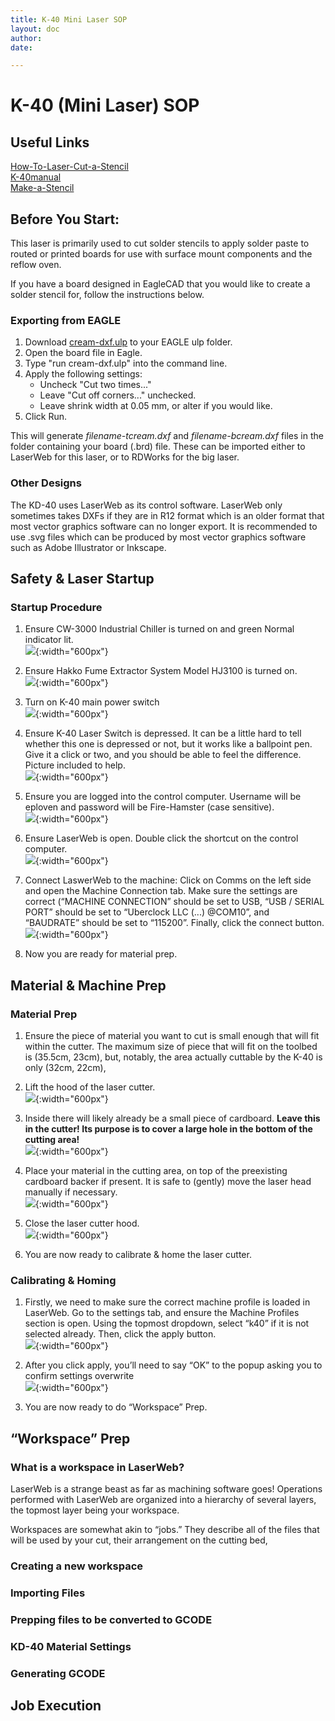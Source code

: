 ```yaml
---
title: K-40 Mini Laser SOP
layout: doc
author: 
date: 

---
```

# K-40 (Mini Laser) SOP

## Useful Links
[How-To-Laser-Cut-a-Stencil](How-To-Laser-Cut-a-Stencil)  
[K-40manual](K-40manual.pdf)  
[Make-a-Stencil](Make-a-Stencil)  

## Before You Start:

This laser is primarily used to cut solder stencils to apply solder paste to routed or printed boards for use with surface mount components and the reflow oven.

If you have a board designed in EagleCAD that you would like to create a solder stencil for, follow the instructions below.

### Exporting from EAGLE
1. Download [cream-dxf.ulp](https://github.com/SWITCHSCIENCE/ssci-eagle-public/raw/master/cream-dxf.ulp) to your EAGLE ulp folder.
2. Open the board file in Eagle.
3. Type "run cream-dxf.ulp" into the command line.
4. Apply the following settings:
    * Uncheck "Cut two times..."
    * Leave "Cut off corners..." unchecked.
    * Leave shrink width at 0.05 mm, or alter if you would like.
5. Click Run.

This will generate *filename-tcream.dxf* and *filename-bcream.dxf* files in the folder containing your board (.brd) file. These can be imported either to LaserWeb for this laser, or to RDWorks for the big laser.

### Other Designs

The KD-40 uses LaserWeb as its control software. LaserWeb only sometimes takes DXFs if they are in R12 format which is an older format that most vector graphics software can no longer export. It is recommended to use .svg files which can be produced by most vector graphics software such as Adobe Illustrator or Inkscape.

## Safety & Laser Startup

### Startup Procedure

1.  Ensure CW-3000 Industrial Chiller is turned on and green Normal indicator lit.  
    ![](img/image19.jpg){:width="600px"}

2.  Ensure Hakko Fume Extractor System Model HJ3100 is turned on.  
    ![](img/image20.jpg){:width="600px"}

3.  Turn on K-40 main power switch  
    ![](img/image8.jpg){:width="600px"}

4.  Ensure K-40 Laser Switch is depressed. It can be a little hard to
    tell whether this one is depressed or not, but it works like a
    ballpoint pen. Give it a click or two, and you should be able to
    feel the difference. Picture included to help.  
    ![](img/image22.png){:width="600px"}

5.  Ensure you are logged into the control computer. Username will be
    eploven and password will be Fire-Hamster (case sensitive).  
    ![](img/image25.jpg){:width="600px"}

6.  Ensure LaserWeb is open. Double click the shortcut on the control computer.  
    ![](img/image23.png){:width="600px"}

7.  Connect LaswerWeb to the machine: Click on Comms on the left side
    and open the Machine Connection tab. Make sure the settings are
    correct (“MACHINE CONNECTION” should be set to USB, “USB / SERIAL
    PORT” should be set to “Uberclock LLC (...) @COM10”, and “BAUDRATE”
    should be set to “115200”. Finally, click the connect button.  
    ![](img/image17.png){:width="600px"}

8.  Now you are ready for material prep.

## Material & Machine Prep

### Material Prep

1.  Ensure the piece of material you want to cut is small enough that
    will fit within the cutter. The maximum size of piece that will fit
    on the toolbed is (35.5cm, 23cm), but, notably, the area actually
    cuttable by the K-40 is only (32cm, 22cm),

2.  Lift the hood of the laser cutter.  
    ![](img/image9.jpg){:width="600px"}

3.  Inside there will likely already be a small piece of cardboard.
    **Leave this in the cutter! Its purpose is to cover a large hole in the bottom of the cutting area!**  
    ![](img/image24.jpg){:width="600px"}

4.  Place your material in the cutting area, on top of the preexisting cardboard backer if present. 
    It is safe to (gently) move the laser head manually if necessary.  
    ![](img/image26.jpg){:width="600px"}

5.  Close the laser cutter hood.  
    ![](img/image18.jpg){:width="600px"}

6.  You are now ready to calibrate & home the laser cutter.

### Calibrating & Homing

1.  Firstly, we need to make sure the correct machine profile is loaded
    in LaserWeb. Go to the settings tab, and ensure the Machine Profiles
    section is open. Using the topmost dropdown, select “k40” if it is
    not selected already. Then, click the apply
    button.  
    ![](img/image16.png){:width="600px"}

2.  After you click apply, you’ll need to say “OK” to the popup asking
    you to confirm settings
    overwrite  
    ![](img/image14.png){:width="600px"}

3.  You are now ready to do “Workspace” Prep.

## “Workspace” Prep

### What is a workspace in LaserWeb?

LaserWeb is a strange beast as far as machining software goes!
Operations performed with LaserWeb are organized into a hierarchy of
several layers, the topmost layer being your workspace.

Workspaces are somewhat akin to “jobs.” They describe all of the files
that will be used by your cut, their arrangement on the cutting bed,

### Creating a new workspace

### Importing Files

### Prepping files to be converted to GCODE

### KD-40 Material Settings

### Generating GCODE

## Job Execution
